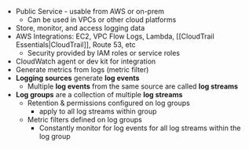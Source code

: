 - Public Service - usable from AWS or on-prem
	- Can be used in VPCs or other cloud platforms
- Store, monitor, and access logging data
- AWS Integrations: EC2, VPC Flow Logs, Lambda, [[CloudTrail Essentials|CloudTrail]], Route 53, etc
	- Security provided by IAM roles or service roles
- CloudWatch agent or dev kit for integration
- Generate metrics from logs (metric filter)
- **Logging sources** generate **log events**
	- Multiple **log events** from the same source are called **log streams**
- **Log groups** are a collection of multiple **log streams**
	- Retention & permissions configured on log groups
		- apply to all log streams within group
	- Metric filters defined on log groups
		- Constantly monitor for log events for all log streams within the log group